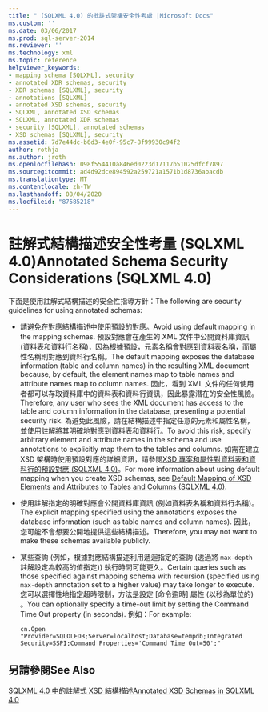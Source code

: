 ```yaml
---
title: " (SQLXML 4.0) 的批註式架構安全性考慮 |Microsoft Docs"
ms.custom: ''
ms.date: 03/06/2017
ms.prod: sql-server-2014
ms.reviewer: ''
ms.technology: xml
ms.topic: reference
helpviewer_keywords:
- mapping schema [SQLXML], security
- annotated XDR schemas, security
- XDR schemas [SQLXML], security
- annotations [SQLXML]
- annotated XSD schemas, security
- SQLXML, annotated XSD schemas
- SQLXML, annotated XDR schemas
- security [SQLXML], annotated schemas
- XSD schemas [SQLXML], security
ms.assetid: 7d7e44dc-b6d3-4e0f-95c7-8f99930c94f2
author: rothja
ms.author: jroth
ms.openlocfilehash: 098f554410a846ed0223d17117b51025dfcf7897
ms.sourcegitcommit: ad4d92dce894592a259721a1571b1d8736abacdb
ms.translationtype: MT
ms.contentlocale: zh-TW
ms.lasthandoff: 08/04/2020
ms.locfileid: "87585218"
---
```

# <a name="annotated-schema-security-considerations-sqlxml-40"></a><span data-ttu-id="b281f-102">註解式結構描述安全性考量 (SQLXML 4.0)</span><span class="sxs-lookup"><span data-stu-id="b281f-102">Annotated Schema Security Considerations (SQLXML 4.0)</span></span>
  <span data-ttu-id="b281f-103">下面是使用註解式結構描述的安全性指導方針：</span><span class="sxs-lookup"><span data-stu-id="b281f-103">The following are security guidelines for using annotated schemas:</span></span>  
  
-   <span data-ttu-id="b281f-104">請避免在對應結構描述中使用預設的對應。</span><span class="sxs-lookup"><span data-stu-id="b281f-104">Avoid using default mapping in the mapping schemas.</span></span> <span data-ttu-id="b281f-105">預設對應會在產生的 XML 文件中公開資料庫資訊 (資料表和資料行名稱)，因為根據預設，元素名稱會對應到資料表名稱，而屬性名稱則對應到資料行名稱。</span><span class="sxs-lookup"><span data-stu-id="b281f-105">The default mapping exposes the database information (table and column names) in the resulting XML document because, by default, the element names map to table names and attribute names map to column names.</span></span> <span data-ttu-id="b281f-106">因此，看到 XML 文件的任何使用者都可以存取資料庫中的資料表和資料行資訊，因此暴露潛在的安全性風險。</span><span class="sxs-lookup"><span data-stu-id="b281f-106">Therefore, any user who sees the XML document has access to the table and column information in the database, presenting a potential security risk.</span></span> <span data-ttu-id="b281f-107">為避免此風險，請在結構描述中指定任意的元素和屬性名稱，並使用註解將其明確地對應到資料表和資料行。</span><span class="sxs-lookup"><span data-stu-id="b281f-107">To avoid this risk, specify arbitrary element and attribute names in the schema and use annotations to explicitly map them to the tables and columns.</span></span> <span data-ttu-id="b281f-108">如需在建立 XSD 架構時使用預設對應的詳細資訊，請參閱[XSD 專案和屬性對資料表和資料行的預設對應 &#40;SQLXML 4.0&#41;](../../sqlxml-annotated-xsd-schemas-using/default-mapping-of-xsd-elements-and-attributes-to-tables-and-columns-sqlxml-4-0.md)。</span><span class="sxs-lookup"><span data-stu-id="b281f-108">For more information about using default mapping when you create XSD schemas, see [Default Mapping of XSD Elements and Attributes to Tables and Columns &#40;SQLXML 4.0&#41;](../../sqlxml-annotated-xsd-schemas-using/default-mapping-of-xsd-elements-and-attributes-to-tables-and-columns-sqlxml-4-0.md).</span></span>  
  
-   <span data-ttu-id="b281f-109">使用註解指定的明確對應會公開資料庫資訊 (例如資料表名稱和資料行名稱)。</span><span class="sxs-lookup"><span data-stu-id="b281f-109">The explicit mapping specified using the annotations exposes the database information (such as table names and column names).</span></span> <span data-ttu-id="b281f-110">因此，您可能不會想要公開地提供這些結構描述。</span><span class="sxs-lookup"><span data-stu-id="b281f-110">Therefore, you may not want to make these schemas available publicly.</span></span>  
  
-   <span data-ttu-id="b281f-111">某些查詢 (例如，根據對應結構描述利用遞迴指定的查詢 (透過將 `max-depth` 註解設定為較高的值指定)) 執行時間可能更久。</span><span class="sxs-lookup"><span data-stu-id="b281f-111">Certain queries such as those specified against mapping schema with recursion (specified using `max-depth` annotation set to a higher value) may take longer to execute.</span></span> <span data-ttu-id="b281f-112">您可以選擇性地指定超時限制，方法是設定 [命令逾時] 屬性 (以秒為單位的) 。</span><span class="sxs-lookup"><span data-stu-id="b281f-112">You can optionally specify a time-out limit by setting the Command Time Out property (in seconds).</span></span> <span data-ttu-id="b281f-113">例如：</span><span class="sxs-lookup"><span data-stu-id="b281f-113">For example:</span></span>  
  
    ```  
    cn.Open "Provider=SQLOLEDB;Server=localhost;Database=tempdb;Integrated Security=SSPI;Command Properties='Command Time Out=50';"  
    ```  
  
## <a name="see-also"></a><span data-ttu-id="b281f-114">另請參閱</span><span class="sxs-lookup"><span data-stu-id="b281f-114">See Also</span></span>  
 [<span data-ttu-id="b281f-115">SQLXML 4.0 中的註解式 XSD 結構描述</span><span class="sxs-lookup"><span data-stu-id="b281f-115">Annotated XSD Schemas in SQLXML 4.0</span></span>](../../sqlxml/annotated-xsd-schemas/annotated-xsd-schemas-in-sqlxml-4-0.md)  
  
  
